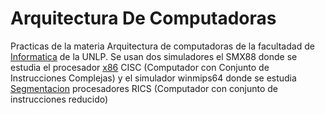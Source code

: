 # Arquitectura De Computadoras

Practicas de la materia Arquitectura de computadoras de la facultadad de [Informatica](https://www.info.unlp.edu.ar/) de la UNLP. 
Se usan dos simuladores el SMX88 donde se estudia el procesador [x86](https://es.wikipedia.org/wiki/X86) CISC (Computador con Conjunto de Instrucciones Complejas) y el simulador winmips64 donde se estudia [Segmentacion](https://es.wikipedia.org/wiki/Arquitectura_en_pipeline_inform%C3%A1tica) procesadores RICS (Computador con conjunto de instrucciones reducido)
